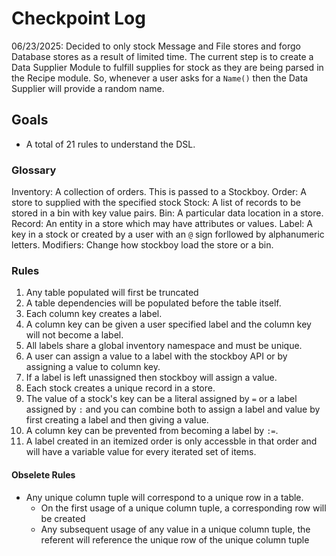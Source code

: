 # Checkpoint Log

06/23/2025: Decided to only stock Message and File stores and forgo Database stores as a result of limited time. 
The current step is to create a Data Supplier Module to fulfill supplies for stock as they are being parsed in the Recipe module. So, whenever a user asks for a `Name()` then the Data Supplier will provide a random name.

## Goals
- A total of 21 rules to understand the DSL.

### Glossary
Inventory: A collection of orders. This is passed to a Stockboy.
Order: A store to supplied with the specified stock
Stock: A list of records to be stored in a bin with key value pairs.
Bin: A particular data location in a store.
Record: An entity in a store which may have attributes or values.
Label: A key in a stock or created by a user with an `@` sign forllowed by alphanumeric letters.
Modifiers: Change how stockboy load the store or a bin.

### Rules
1. Any table populated will first be truncated
2. A table dependencies will be populated before the table itself.
3. Each column key creates a label.
4. A column key can be given a user specified label and the column key will not become a label.
5. All labels share a global inventory namespace and must be unique.
6. A user can assign a value to a label with the stockboy API or by assigning a value to column key. 
7. If a label is left unassigned then stockboy will assign a value.
8. Each stock creates a unique record in a store. 
9. The value of a stock's key can be a literal assigned by `=` or a label assigned by `:` and you can combine both to assign a label and value by first creating a label and then giving a value.
10. A column key can be prevented from becoming a label by `:=`.
11. A label created in an itemized order is only accessble in that order and will have a variable value for every iterated set of items.

#### Obselete Rules
- Any unique column tuple will correspond to a unique row in a table.
    - On the first usage of a unique column tuple, a corresponding row
    will be created
    - Any subsequent usage of any value in a unique column tuple, the
    referent will reference the unique row of the unique column tuple
